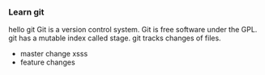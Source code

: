 ### Learn git
hello git
Git is a version control system.
Git is free software under the GPL.
git has a mutable index called stage.
git tracks changes of files.
- master change xsss
- feature changes
